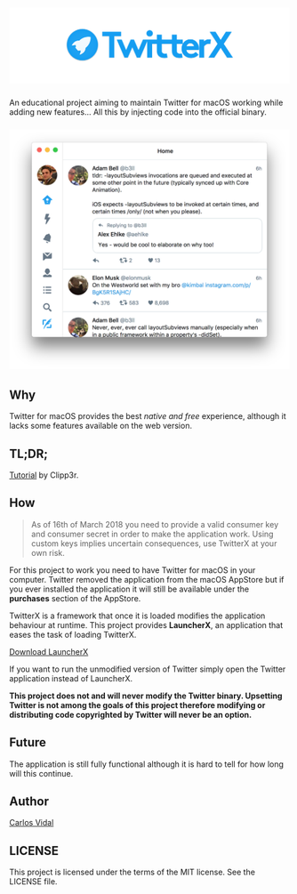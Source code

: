 # [![TwitterX](/README/logo.png)](#)

An educational project aiming to maintain Twitter for macOS working while adding new features...
All this by injecting code into the official binary.

<h3 align="center">
<img width="650px" src="/README/screenshot.png"/>
</h3>

## Why

Twitter for macOS provides the best *native and free* experience, although it lacks some features
available on the web version.

## TL;DR;
[Tutorial](https://medium.com/@clipper101/the-best-twitter-app-for-macos-d86778e535c3) by Clipp3r.

## How

> As of 16th of March 2018 you need to provide a valid consumer key and consumer secret in order
> to make the application work. Using custom keys implies uncertain consequences, use TwitterX at
> your own risk.

For this project to work you need to have Twitter for macOS in your computer. Twitter removed the
application from the macOS AppStore but if you ever installed the application it will still be
available under the **purchases** section of the AppStore.

TwitterX is a framework that once it is loaded modifies the application behaviour at runtime. This
project provides **LauncherX**, an application that eases the task of loading TwitterX.

[Download LauncherX](https://github.com/nakiostudio/TwitterX/releases)

If you want to run the unmodified version of Twitter simply open the Twitter application instead of
LauncherX.

**This project does not and will never modify the Twitter binary. Upsetting Twitter is not among the
goals of this project therefore modifying or distributing code copyrighted by Twitter will never be
an option.**

## Future

The application is still fully functional although it is hard to tell for how long will this continue.

## Author

[Carlos Vidal](https://www.twitter.com/nakiostudio)

## LICENSE

This project is licensed under the terms of the MIT license. See the LICENSE file.

